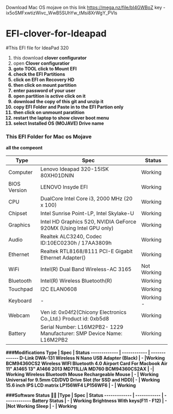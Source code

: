 Download Mac OS mojave on this link https://mega.nz/file/bI4GWBoZ key -ix5oSMFxwtizWivc_WwB5SUhYw_tMsi8XrWgY_PVls
# EFI-clover-for-Ideapad
#This EFI file for IdeaPad 320
1. this download <b>clover configurator</b>
2. open <b>Clover configuratior
3. goto <b>TOOL</b> click to <b>Mount EFI </b> 
4. check the <b>EFI Partitions </b>
5. click on <b>EFI on Recovery HD</b> 
6. then click on <b>mount partition</b> 
7. enter <b>password of your user</b> 
8. <b>open partition </b>is active click on it 
9. download the copy of this git and unzip it 
10. copy  <b>EFI <b>Folder and Paste in to the <b>EFI Partion </b>only 
11. then click on <b>unmount paratition </b>
12. restart the laptop to show<b> clover boot menu</b>
13. select Installed OS (MOJAVE) Drive name 

### This EFI Folder for Mac os Mojave 

all the compeont

| Type 	      |  Spec         |	Status 	
------------- | ------------ | ------------- 
Computer 	| Lenovo Ideapad 320-15ISK 80XH01DNIN |	Working 	
BIOS Version |	LENOVO Insyde EFI  |	Working 	
CPU       |	DualCore Intel Core i3, 2000 MHz (20 x 100) |	Working 
Chipset 	|Intel Sunrise Point-LP, Intel Skylake-U |	Working 
Graphics 	|Intel HD Graphics 520, NVIDIA GeForce 920MX (Using Intel GPU only) |	Working
Audio 	|Realtek ALC3240, Codec ID:10EC0230h / 17AA3809h 	| Working
Ethernet |	Realtek RTL8168/8111 PCI-E Gigabit Ethernet Adapter() |	Working 
WiFi |	Intel(R) Dual Band Wireless-AC 3165 |	Not Working
Bluetooth |	Intel(R) Wireless Bluetooth(R) 	|Working 
Touchpad 	|I2C ELAN0608 	|Working
Keyboard 	| - |	Working 	-
Webcam 	|Ven id: 0x04f2(Chicony Electronics Co.,Ltd.) Product id: 0xb5d8 |	Working 
Battery |	Serial Number: L16M2PB2- 1229 Manufacturer: SMP Device Name: L16M2PB2 |	Working 	

###Modifications 
Type |	Spec |	Status
------------- | ------------ | ------------- 
D-Link DWA-131 Wireless N Nano USB Adapter (Black) |	- 	|Working
BCM94360CS2 Wireless WIFI Bluetooth 4.0 Airport Card For Macbook Air 11" A1465 13" A1466 2013 MD711LL/A MD760 BCM94360CS2AX |	-| 	Working
Wireless Bluetooth Mouse Rechargeable Mouse |	- |	Working
Universal for 9.5mm CD/DVD Drive Slot (for SSD and HDD)| 	- |	Working
15.6 inch IPS LCD matrix LP156WF4 LP156WF6 |	- |	Working

###Software Status 👨‍💻
|Type |	Spec |	Status
------------- | ------------ | ------------- 
Battery Status 	               |   - 	| Working
Brightness With keys(F11 - F12) |	- 	|Not Working
Sleep 	                         | - |	Working
